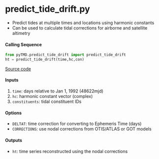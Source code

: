 predict_tide_drift.py
===============

 - Predict tides at multiple times and locations using harmonic constants  
 - Can be used to calculate tidal corrections for airborne and satellite altimetry  

#### Calling Sequence
```python
from pyTMD.predict_tide_drift import predict_tide_drift
ht = predict_tide_drift(time,hc,con)
```
[Source code](https://github.com/tsutterley/pyTMD/blob/master/pyTMD/predict_tide_drift.py)

#### Inputs
 1. `time`: days relative to Jan 1, 1992 (48622mjd)
 2. `hc`: harmonic constant vector (complex)
 3. `constituents`: tidal constituent IDs

#### Options
 - `DELTAT`: time correction for converting to Ephemeris Time (days)
 - `CORRECTIONS`: use nodal corrections from OTIS/ATLAS or GOT models

#### Outputs
 - `ht`: time series reconstructed using the nodal corrections
